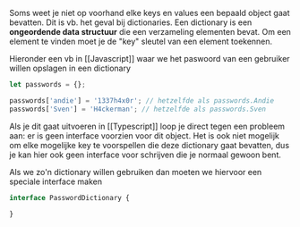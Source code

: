 Soms weet je niet op voorhand elke keys en values een bepaald object gaat bevatten. Dit is vb. het geval bij dictionaries. 
Een dictionary is een **ongeordende data structuur** die een verzameling elementen bevat. Om een element te vinden moet je de "key" sleutel van een element toekennen.

Hieronder een vb in [[Javascript]] waar we het paswoord van een gebruiker willen opslagen in een dictionary
```js
let passwords = {};

passwords['andie'] = '1337h4x0r'; // hetzelfde als passwords.Andie
passwords['Sven'] = 'H4ckerman'; // hetzelfde als passwords.Sven
```

Als je dit gaat uitvoeren in [[Typescript]] loop je direct tegen een probleem aan: er is geen interface voorzien voor dit object. Het is ook niet mogelijk om elke mogelijke key te voorspellen die deze dictionary gaat bevatten, dus je kan hier ook geen interface voor schrijven die je normaal gewoon bent.

Als we zo'n dictionary willen gebruiken dan moeten we hiervoor een speciale interface maken
```ts
interface PasswordDictionary {

}
```